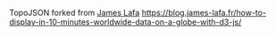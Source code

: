 TopoJSON forked from <a href="https://github.com/jameslafa/tutorial-data_on_a_globe_d3/blob/master/app/data/world_110m_admin_countries-capitals_simplified.json">James Lafa</a>
https://blog.james-lafa.fr/how-to-display-in-10-minutes-worldwide-data-on-a-globe-with-d3-js/